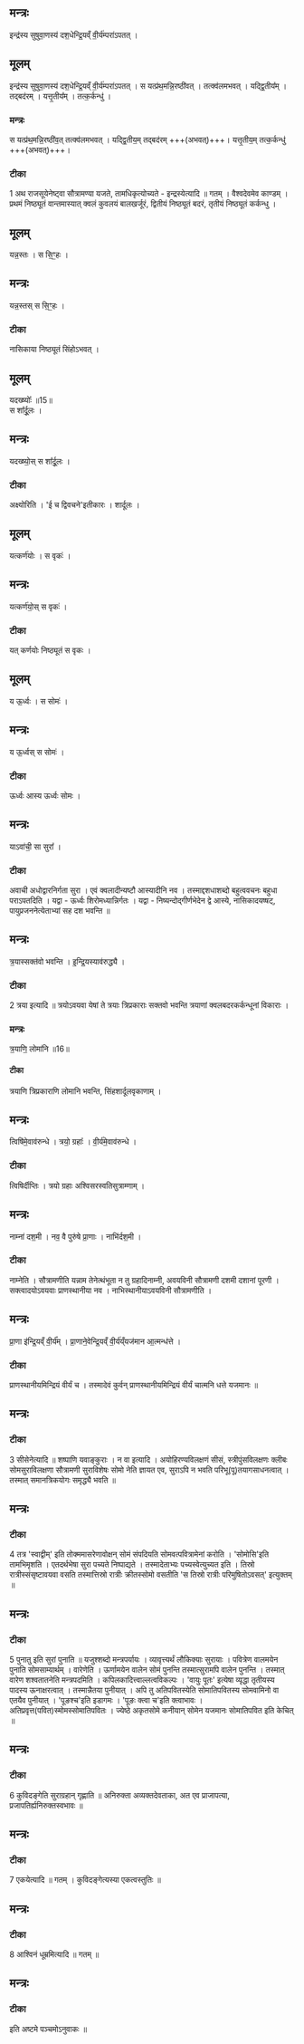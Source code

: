 

## मन्त्रः
इन्द्र॑स्य सुषुवा॒णस्य॑ दश॒धेन्द्रि॒यव्ँ वी॒र्य॑म्परा॑ऽपतत् ।
## मूलम्
इन्द्र॑स्य सुषुवा॒णस्य॑ दश॒धेन्द्रि॒यव्ँ वी॒र्य॑म्परा॑ऽपतत् ।
स यत्प्र॑थ॒मन्नि॒रष्ठी॑वत् ।
तत्क्व॑लमभवत् ।
यद्द्वि॒तीय᳚म् ।
तद्बद॑रम् ।
यत्तृ॒तीय᳚म् ।
तत्क॒र्कन्धु॑ ।
### मन्त्रः
स यत्प्र॑थ॒मन्नि॒रष्ठी॑व॒त् तत्क्व॑लमभवत् ।
यद्द्वि॒तीय॒म् तद्बद॑रम् +++(अभवत्)+++।
यत्तृ॒तीय॒म् तत्क॒र्कन्धु॑ +++(अभवत्)+++।
### टीका  
1 अथ राजसूयेनेष्ट्वा सौत्रामण्या यजते, तामधिकृत्योच्यते - इन्द्रस्येत्यादि ॥ गतम् । वैश्वदेवमेव काण्डम् । प्रथमं निष्ठ्यूतं वान्तमास्यात् क्वलं कुवलयं बालखर्जूरं, द्वितीयं निष्ठ्यूतं बदरं, तृतीयं निष्ठ्यूतं कर्कन्धु ।

## मूलम्
यन्न॒स्तः ।
स सि॒ꣳ॒हः ।
## मन्त्रः
यन्न॒स्तस् स सि॒ꣳ॒हः ।
### टीका
नासिकाया निष्ठ्यूतं सिंहोऽभवत् ।
## मूलम्
यदख्ष्योः᳚ ॥15॥  
स शा᳚र्दू॒लः ।
## मन्त्रः
यदख्ष्यो॒स् स शा᳚र्दू॒लः ।
### टीका
अक्ष्योरिति । 'ई च द्विवचने'इतीकारः ।
शार्दूलः ।
## मूलम्
यत्कर्ण॑योः ।
स वृकः॑ ।
## मन्त्रः
यत्कर्ण॑यो॒स् स वृकः॑ ।

### टीका
यत् कर्णयोः निष्ठ्यूतं स वृकः ।
## मूलम्
य ऊ॒र्ध्वः ।
स सोमः॑ ।
## मन्त्रः
य ऊ॒र्ध्वस् स सोमः॑ ।

### टीका
ऊर्ध्वः आस्य ऊर्ध्वः सोमः ।
## मन्त्रः
याऽवा॑ची॒ सा सुरा᳚ ।
### टीका
अवाची अधोद्वारनिर्गता सुरा । एवं क्वलादीन्यष्टौ आस्यादीनि नव । तस्माद्दशधाशब्दो बहुत्ववचनः बहुधा पराऽपतदिति । यद्वा - ऊर्ध्वः शिरोमध्यान्निर्गतः । यद्वा - निष्यन्दोद्गीर्णभेदेन द्वे आस्ये, नासिकादयष्षट्, पायुप्रजननेत्येताभ्यां सह दश भवन्ति ॥

## मन्त्रः
त्र॒यास्सक्त॑वो भवन्ति ।
इ॒न्द्रि॒यस्याव॑रुद्ध्यै ।
### टीका

2 त्रया इत्यादि ॥ त्रयोऽवयवा येषां ते त्रयाः त्रिप्रकाराः सक्तवो भवन्ति त्रयाणां क्वलबदरकर्कन्धूनां विकाराः ।
### मन्त्रः
त्र॒याणि॒ लोमा॑नि ॥16॥  

#### टीका
त्रयाणि त्रिप्रकाराणि लोमानि भवन्ति, सिंहशार्दूलवृकाणाम् ।

## मन्त्रः
त्विषि॑मे॒वाव॑रुन्धे ।
त्रयो॒ ग्रहाः᳚ ।
वी॒र्य॑मे॒वाव॑रुन्धे ।
### टीका
त्विषिर्दीप्तिः । त्रयो ग्रहाः अश्विसरस्वतिसुत्राम्णाम् ।
## मन्त्रः
नाम्ना॑ दश॒मी ।
नव॒ वै पुरु॑षे प्रा॒णाः ।
नाभि॑र्दश॒मी ।
### टीका
नाम्नेति । सौत्रामणीति यन्नाम तेनेत्थंभूता न तु ग्रहादिनाम्नी, अवयविनी सौत्रामणी दशमी दशानां पूरणी । सक्त्वादयोऽवयवाः प्राणस्थानीया नव । नाभिस्थानीयाऽवयविनी सौत्रामणीति ।
## मन्त्रः
प्रा॒णा इ॑न्द्रि॒यव्ँ वी॒र्य᳚म् ।
प्रा॒णाने॒वेन्द्रि॒यव्ँ वी॒र्य॑य्ँयज॑मान आ॒त्मन्ध॑त्ते ।
### टीका
प्राणस्थानीयमिन्द्रियं वीर्यं च । तस्मादेवं कुर्वन् प्राणस्थानीयमिन्द्रियं वीर्यं चात्मनि धत्ते यजमानः ॥

## मन्त्रः

### टीका

3 सीसेनेत्यादि ॥ शष्पाणि यवाङ्कुराः । न वा इत्यादि । अयोहिरण्यविलक्षणं सीसं, स्त्रीपुंसविलक्षणः क्लीबः सोमसुराविलक्षणा सौत्रामणी सुराविशेषः सोमो नेति ज्ञायत एव, सुराऽपि न भवति परिभू(पू)तयागसाधनत्वात् । तस्मात् समानत्रिकयोगः समृद्ध्यै भवति ॥

## मन्त्रः

### टीका

4 तत्र 'स्वाद्वीम्' इति तोक्ममासरेणावोक्षन् सोमं संपदियति सोमवत्पवित्रामेनां करोति । 'सोमोसि'इति तामभिमृशति । एतदर्थभेषा सुरा पच्यते निष्पाद्यते । तस्मादेताभ्यः पच्यस्वेत्युच्यत इति । तिस्रो रात्रीस्संसृष्टावयवा वसति तस्मात्तिस्रो रात्रीः क्रीतस्सोमो वसतीति 'स तिस्रो रात्रीः परिमुषितोऽवसत्' इत्युक्तम् ॥

## मन्त्रः

### टीका

5 पुनातु इति सुरां पुनाति ॥ यजुश्शब्दो मन्त्रपर्यायः । व्यावृत्त्यर्थं लौकिक्याः सुरायाः । पवित्रेण वालमयेन पुनाति सोमसाम्यार्थम् । वारेणेति । ऊर्णामयेन वालेन सोमं पुनन्ति तस्मात्सुरामपि वालेन पुनन्ति । तस्मात् वारेण शश्वतातनेति मन्त्रपदमिति । कपिलकादित्त्वाल्लत्वविकल्पः । 'वायुः पूतः' इत्येषा व्यृद्धा तृतीयस्य पादस्य ऊनाक्षरत्वात् । तस्मान्नैतया पुनीयात् । अपि तु अतिपवितस्येति सोमातिपवितस्य सोमवामिनो वा एतयैव पुनीयात् । 'पूङश्च'इति इडागमः । 'पूङः क्त्वा च'इति क्त्वाभावः । अतिप्रवृत्त(पवित)स्मोमस्सोमातिपवितः । ज्येष्ठे अकृतसोमे कनीयान् सोमेन यजमानः सोमातिपवित इति केचित् ॥

## मन्त्रः

### टीका

6 कुविदङ्गेति सुराग्रहान् गृह्णाति ॥ अनिरुक्ता अव्यक्तदेवताका, अत एव प्राजापत्या, प्रजापतिर्ह्यनिरुक्तस्वभावः ॥

## मन्त्रः

### टीका

7 एकयेत्यादि ॥ गतम् । कुविदङ्गेत्यस्या एकत्वस्तुतिः ॥

## मन्त्रः

### टीका

8 आश्विनं धूम्रमित्यादि ॥ गतम् ॥

## मन्त्रः

### टीका

इति अष्टमे पञ्चमोऽनुवाकः ॥  
